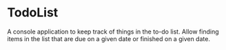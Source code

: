 # TodoList
A console application to keep track of things in the to-do list. Allow finding items in the list that are due on a given date or finished on a given date.
